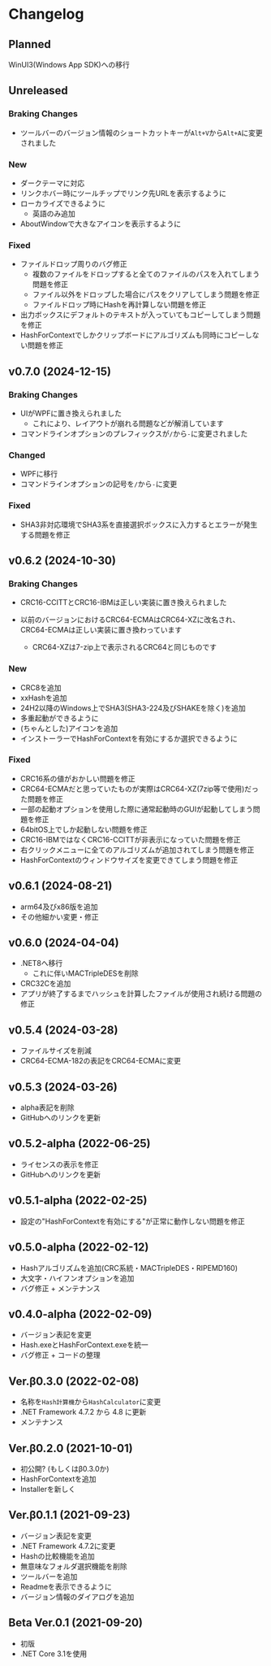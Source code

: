 # Changelog

## Planned
WinUI3(Windows App SDK)への移行

## Unreleased
### Braking Changes
- ツールバーのバージョン情報のショートカットキーが`Alt+V`から`Alt+A`に変更されました

### New
- ダークテーマに対応
- リンクホバー時にツールチップでリンク先URLを表示するように
- ローカライズできるように
  - 英語のみ追加
- AboutWindowで大きなアイコンを表示するように

### Fixed
- ファイルドロップ周りのバグ修正
  - 複数のファイルをドロップすると全てのファイルのパスを入れてしまう問題を修正
  - ファイル以外をドロップした場合にパスをクリアしてしまう問題を修正
  - ファイルドロップ時にHashを再計算しない問題を修正
- 出力ボックスにデフォルトのテキストが入っていてもコピーしてしまう問題を修正
- HashForContextでしかクリップボードにアルゴリズムも同時にコピーしない問題を修正


## v0.7.0 (2024-12-15)
### Braking Changes
- UIがWPFに置き換えられました
  - これにより、レイアウトが崩れる問題などが解消しています
- コマンドラインオプションのプレフィックスが`/`から`-`に変更されました

### Changed
- WPFに移行
- コマンドラインオプションの記号を`/`から`-`に変更

### Fixed
- SHA3非対応環境でSHA3系を直接選択ボックスに入力するとエラーが発生する問題を修正


## v0.6.2 (2024-10-30)
### Braking Changes
- CRC16-CCITTとCRC16-IBMは正しい実装に置き換えられました

- 以前のバージョンにおけるCRC64-ECMAはCRC64-XZに改名され、CRC64-ECMAは正しい実装に置き換わっています
  - CRC64-XZは7-zip上で表示されるCRC64と同じものです

### New
- CRC8を追加
- xxHashを追加
- 24H2以降のWindows上でSHA3(SHA3-224及びSHAKEを除く)を追加
- 多重起動ができるように
- (ちゃんとした)アイコンを追加
- インストーラーでHashForContextを有効にするか選択できるように

### Fixed
- CRC16系の値がおかしい問題を修正
- CRC64-ECMAだと思っていたものが実際はCRC64-XZ(7zip等で使用)だった問題を修正
- 一部の起動オプションを使用した際に通常起動時のGUIが起動してしまう問題を修正
- 64bitOS上でしか起動しない問題を修正
- CRC16-IBMではなくCRC16-CCITTが非表示になっていた問題を修正
- 右クリックメニューに全てのアルゴリズムが追加されてしまう問題を修正
- HashForContextのウィンドウサイズを変更できてしまう問題を修正


## v0.6.1 (2024-08-21)
- arm64及びx86版を追加
- その他細かい変更・修正

## v0.6.0 (2024-04-04)
- .NET8へ移行
  - これに伴いMACTripleDESを削除
- CRC32Cを追加
- アプリが終了するまでハッシュを計算したファイルが使用され続ける問題の修正

## v0.5.4 (2024-03-28)
- ファイルサイズを削減
- CRC64-ECMA-182の表記をCRC64-ECMAに変更

## v0.5.3 (2024-03-26)
- alpha表記を削除
- GitHubへのリンクを更新

## v0.5.2-alpha (2022-06-25)
- ライセンスの表示を修正
- GitHubへのリンクを更新

## v0.5.1-alpha (2022-02-25)
- 設定の"HashForContextを有効にする"が正常に動作しない問題を修正

## v0.5.0-alpha (2022-02-12)
- Hashアルゴリズムを追加(CRC系統・MACTripleDES・RIPEMD160)
- 大文字・ハイフンオプションを追加
- バグ修正 + メンテナンス

## v0.4.0-alpha (2022-02-09)
- バージョン表記を変更
- Hash.exeとHashForContext.exeを統一
- バグ修正 + コードの整理

## Ver.β0.3.0 (2022-02-08)
- 名称を`Hash計算機`から`HashCalculator`に変更
- .NET Framework 4.7.2 から 4.8 に更新
- メンテナンス

## Ver.β0.2.0 (2021-10-01)
- 初公開? (もしくはβ0.3.0か)
- HashForContextを追加
- Installerを新しく

## Ver.β0.1.1 (2021-09-23)
- バージョン表記を変更
- .NET Framework 4.7.2に変更
- Hashの比較機能を追加
- 無意味なフォルダ選択機能を削除
- ツールバーを追加
- Readmeを表示できるように
- バージョン情報のダイアログを追加

## Beta Ver.0.1 (2021-09-20)
- 初版
- .NET Core 3.1を使用
